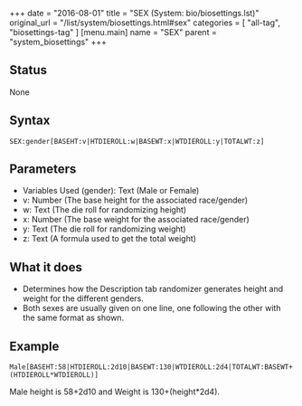 +++
date = "2016-08-01"
title = "SEX (System: bio/biosettings.lst)"
original_url = "/list/system/biosettings.html#sex"
categories = [ "all-tag", "biosettings-tag" ]
[menu.main]
    name = "SEX"
    parent = "system_biosettings"
+++

## Status

None

## Syntax

`SEX:gender[BASEHT:v|HTDIEROLL:w|BASEWT:x|WTDIEROLL:y|TOTALWT:z]`

## Parameters

-   Variables Used (gender): Text (Male or Female)
-   v: Number (The base height for the
    associated race/gender)
-   w: Text (The die roll for randomizing height)
-   x: Number (The base weight for the
    associated race/gender)
-   y: Text (The die roll for randomizing weight)
-   z: Text (A formula used to get the total weight)



What it does
------------

-   Determines how the Description tab randomizer generates height and
    weight for the different genders.
-   Both sexes are usually given on one line, one following the other
    with the same format as shown.

Example
-------

`Male[BASEHT:58|HTDIEROLL:2d10|BASEWT:130|WTDIEROLL:2d4|TOTALWT:BASEWT+(HTDIEROLL*WTDIEROLL)]`

Male height is 58+2d10 and Weight is 130+(height\*2d4).

